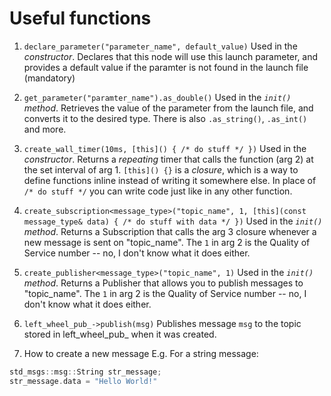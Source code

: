 # Useful functions

1. `declare_parameter("parameter_name", default_value)`
Used in the *constructor*. Declares that this node will use this launch parameter, and provides a default value if the paramter is not found in the launch file (mandatory)

2. `get_parameter("paramter_name").as_double()`
Used in the *`init()` method*. Retrieves the value of the parameter from the launch file, and converts it to the desired type. There is also `.as_string()`, `.as_int()` and more.

3. `create_wall_timer(10ms, [this]() { /* do stuff */ })`
Used in the *constructor*. Returns a *repeating* timer that calls the function (arg 2) at the set interval of arg 1. `[this]() {}` is a *closure*, which is a way to define functions inline instead of writing it somewhere else. In place of `/* do stuff */` you can write code just like in any other function.

4. `create_subscription<message_type>("topic_name", 1, [this](const message_type& data) { /* do stuff with data */ })`
Used in the *`init()` method*. Returns a Subscription that calls the arg 3 closure whenever a new message is sent on "topic_name". The `1` in arg 2 is the Quality of Service number -- no, I don't know what it does either.

5. `create_publisher<message_type>("topic_name", 1)`
Used in the *`init()` method*. Returns a Publisher that allows you to publish messages to "topic_name". The `1` in arg 2 is the Quality of Service number -- no, I don't know what it does either.

6. `left_wheel_pub_->publish(msg)`
Publishes message `msg` to the topic stored in left_wheel_pub_ when it was created.

7. How to create a new message
E.g. For a string message:
```cpp
std_msgs::msg::String str_message;
str_message.data = "Hello World!"
```
